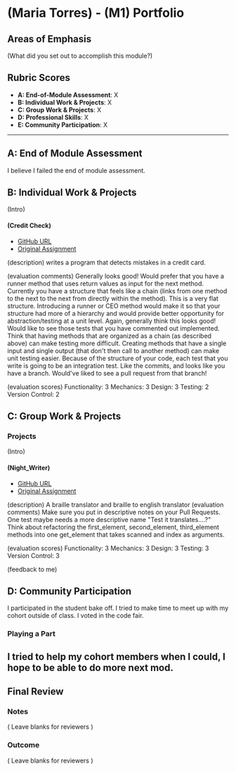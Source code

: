 # (Maria Torres) - (M1) Portfolio

## Areas of Emphasis

(What did you set out to accomplish this module?)

## Rubric Scores

* **A: End-of-Module Assessment**: X
* **B: Individual Work & Projects**: X
* **C: Group Work & Projects**: X
* **D: Professional Skills**: X
* **E: Community Participation**: X

-----------------------

## A: End of Module Assessment

I believe I failed the end of module assessment.
## B: Individual Work & Projects

(Intro)

#### (Credit Check)

* [GitHub URL](https://github.com/tmaria17/credit_check_2)
* [Original Assignment](https://github.com/turingschool/ruby-submissions/blob/master/1806-b/1module/credit_check/Maria_Torres.md)

(description)
writes a program that detects mistakes in a credit card.

(evaluation comments)
Generally looks good!
Would prefer that you have a runner method that uses return values as input for the next method.
Currently you have a structure that feels like a chain (links from one method to the next to the next from directly within the method). This is a very flat structure. Introducing a runner or CEO method would make it so that your structure had more of a hierarchy and would provide better opportunity for abstraction/testing at a unit level.
Again, generally think this looks good!
Would like to see those tests that you have commented out implemented.
Think that having methods that are organized as a chain (as described above) can make testing more difficult.
Creating methods that have a single input and single output (that don't then call to another method) can make unit testing easier.
Because of the structure of your code, each test that you write is going to be an integration test.
Like the commits, and looks like you have a branch.
Would've liked to see a pull request from that branch!



(evaluation scores)
Functionality: 3
Mechanics: 3
Design: 3
Testing: 2
Version Control: 2


## C: Group Work & Projects

### Projects

(Intro)

#### (Night_Writer)

* [GitHub URL](https://github.com/tmaria17/night_writer)
* [Original Assignment](https://github.com/turingschool/ruby-submissions/blob/master/1806-b/1module/night_writer/Maria_Tara.md)

(description)
A braille translator and braille to english translator
(evaluation comments)
Make sure you put in descriptive notes on your Pull Requests.
One test maybe needs a more descriptive name "Test it translates....?"
Think about refactoring the first_element, second_element, third_element methods into one get_element that takes scanned and index as arguments.

(evaluation scores)
Functionality: 3
Mechanics: 3
Design: 3
Testing: 3
Version Control: 3

(feedback to me)

## D: Community Participation
I participated in the student bake off. I tried to make time to meet up with my
cohort outside of class. I voted in the code fair.

### Playing a Part
I tried to help my cohort members when I could, I hope to be able to do more next mod.
------------------

## Final Review

### Notes

( Leave blanks for reviewers )

### Outcome

( Leave blanks for reviewers )
